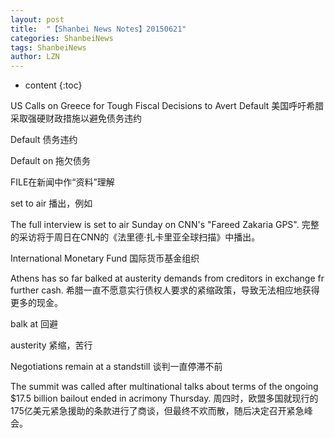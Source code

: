 ```yaml
---
layout: post
title:  "【Shanbei News Notes】20150621" 
categories: ShanbeiNews
tags: ShanbeiNews
author: LZN
---
```


* content
{:toc}

US Calls on Greece for Tough Fiscal Decisions to Avert Default 美国呼吁希腊采取强硬财政措施以避免债务违约

Default 债务违约

Default on 拖欠债务

FILE在新闻中作“资料”理解

set to air 播出，例如

The full interview is set to air Sunday on CNN's "Fareed Zakaria GPS". 完整的采访将于周日在CNN的《法里德·扎卡里亚全球扫描》中播出。

International Monetary Fund 国际货币基金组织

Athens has so far balked at austerity demands from creditors in exchange fr further cash. 希腊一直不愿意实行债权人要求的紧缩政策，导致无法相应地获得更多的现金。

balk at 回避

austerity 紧缩，苦行

Negotiations remain at a standstill 谈判一直停滞不前

The summit was called after multinational talks about terms of the ongoing $17.5 billion bailout ended in acrimony Thursday. 周四时，欧盟多国就现行的175亿美元紧急援助的条款进行了商谈，但最终不欢而散，随后决定召开紧急峰会。